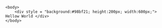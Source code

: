 <!DOCTYPE html>

<html>
	<head>
		<script src = "https://ajax.googleapis.com/ajax/libs/jquery/3.1.1/jquery.min.js"></script>
			<script>
				$(document).ready(function(){
					$("div").animate({fontSize: '100px'}, "slow");
				});
			</script>
	</head>
	
	<body>
		<div style = "background:#98bf21; height:200px; width:600px;"> Hellow World </div>
	</body>
</html>
